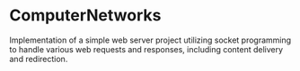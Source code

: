 # ComputerNetworks
 Implementation of a simple web server project utilizing socket programming to handle various web requests and responses, including content delivery and redirection.
